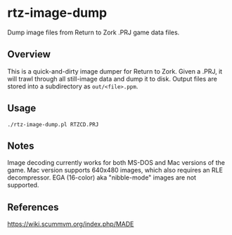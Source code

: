 # rtz-image-dump
Dump image files from Return to Zork .PRJ game data files.

## Overview
This is a quick-and-dirty image dumper for Return to Zork.  Given a .PRJ, it will trawl through all still-image data and dump it to disk.  Output files are stored into a subdirectory as `out/<file>.ppm`.

## Usage
`./rtz-image-dump.pl RTZCD.PRJ`

## Notes
Image decoding currently works for both MS-DOS and Mac versions of the game.  Mac version supports 640x480 images, which also requires an RLE decompressor.  EGA (16-color) aka "nibble-mode" images are not supported.

## References
https://wiki.scummvm.org/index.php/MADE
